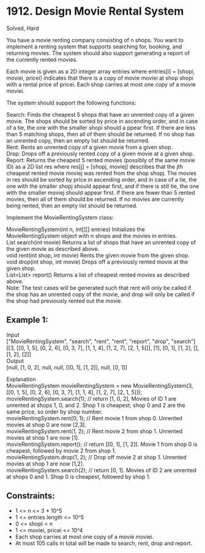 # 1912. Design Movie Rental System
Solved, Hard

You have a movie renting company consisting of n shops. You want to implement a renting system that supports searching for,
booking, and returning movies. The system should also support generating a report of the currently rented movies.  

Each movie is given as a 2D integer array entries where entries[i] = [shopi, moviei, pricei] indicates that there is a 
copy of movie moviei at shop shopi with a rental price of pricei. Each shop carries at most one copy of a movie moviei.  

The system should support the following functions:  

Search: Finds the cheapest 5 shops that have an unrented copy of a given movie. The shops should be 
sorted by price in ascending order, and in case of a tie, the one with the smaller shopi should a
ppear first. If there are less than 5 matching shops, then all of them should be returned. If no shop has an unrented copy, then an empty list should be returned.  
Rent: Rents an unrented copy of a given movie from a given shop.  
Drop: Drops off a previously rented copy of a given movie at a given shop.  
Report: Returns the cheapest 5 rented movies (possibly of the same movie ID) as a 2D list res where res[j] = [shopj, moviej] describes that the jth cheapest rented movie moviej was rented from the shop shopj. 
The movies in res should be sorted by price in ascending order, and in case of a tie, the one with the smaller shopj should appear first, and if there is still tie, the one with the smaller 
moviej should appear first. If there are fewer than 5 rented movies, then all of them should be returned. If no movies are currently being rented, then an empty list should be returned.  

Implement the MovieRentingSystem class:  

MovieRentingSystem(int n, int[][] entries) Initializes the MovieRentingSystem object with n shops and the movies in entries.  
List<Integer> search(int movie) Returns a list of shops that have an unrented copy of the given movie as described above.  
void rent(int shop, int movie) Rents the given movie from the given shop.  
void drop(int shop, int movie) Drops off a previously rented movie at the given shop.  
List<List<Integer>> report() Returns a list of cheapest rented movies as described above.  
Note: The test cases will be generated such that rent will only be called if the shop has an unrented copy of the movie, and drop will only be called if the shop had previously rented out the movie.  

 

Example 1:
---
Input  
["MovieRentingSystem", "search", "rent", "rent", "report", "drop", "search"]  
[[3, [[0, 1, 5], [0, 2, 6], [0, 3, 7], [1, 1, 4], [1, 2, 7], [2, 1, 5]]], [1], [0, 1], [1, 2], [], [1, 2], [2]]  
Output  
[null, [1, 0, 2], null, null, [[0, 1], [1, 2]], null, [0, 1]]  

Explanation  
MovieRentingSystem movieRentingSystem = new MovieRentingSystem(3, [[0, 1, 5], [0, 2, 6], [0, 3, 7], [1, 1, 4], [1, 2, 7], [2, 1, 5]]);  
movieRentingSystem.search(1);  // return [1, 0, 2], Movies of ID 1 are unrented at shops 1, 0, and 2. Shop 1 is cheapest; shop 0 and 2 are the same price, so order by shop number.  
movieRentingSystem.rent(0, 1); // Rent movie 1 from shop 0. Unrented movies at shop 0 are now [2,3].  
movieRentingSystem.rent(1, 2); // Rent movie 2 from shop 1. Unrented movies at shop 1 are now [1].  
movieRentingSystem.report();   // return [[0, 1], [1, 2]]. Movie 1 from shop 0 is cheapest, followed by movie 2 from shop 1.  
movieRentingSystem.drop(1, 2); // Drop off movie 2 at shop 1. Unrented movies at shop 1 are now [1,2].  
movieRentingSystem.search(2);  // return [0, 1]. Movies of ID 2 are unrented at shops 0 and 1. Shop 0 is cheapest, followed by shop 1.  
 

Constraints:
---
- 1 <= n <= 3 * 10^5
- 1 <= entries.length <= 10^5
- 0 <= shopi < n
- 1 <= moviei, pricei <= 10^4
- Each shop carries at most one copy of a movie moviei.
- At most 105 calls in total will be made to search, rent, drop and report.
